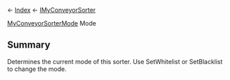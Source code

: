 ← [Index](Api-Index) ← [IMyConveyorSorter](Sandbox.ModAPI.Ingame.IMyConveyorSorter)

[MyConveyorSorterMode](Sandbox.ModAPI.Ingame.MyConveyorSorterMode) Mode

## Summary

Determines the current mode of this sorter. Use SetWhitelist or SetBlacklist to change the mode.

